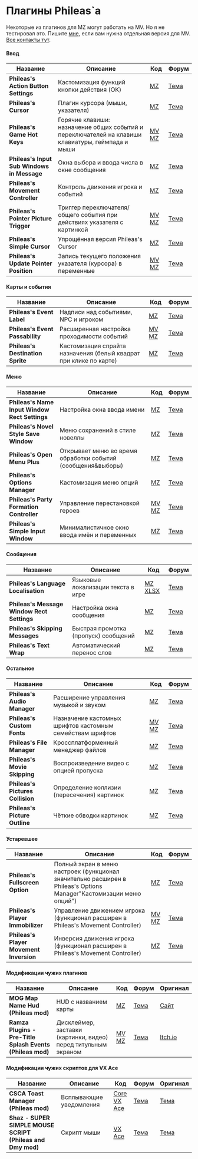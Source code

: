 # Плагины Phileas`а

Некоторые из плагинов для MZ могут работать на MV. Но я не тестировал это. Пишите [мне](https://t.me/olekolegovich), если вам нужна отдельная версия для MV.  
[Все контакты тут](https://github.com/Oleg-Olegovich/phileas-public-plugins/blob/master/README.md).

#### Ввод
| Название | Описание | Код | Форум |
| --- | --- | --- | --- |
| **Phileas's Action Button Settings** | Кастомизация функций кнопки действия (OK) | [MZ](https://github.com/Oleg-Olegovich/phileas-public-plugins/blob/master/plugins/Phileas_ActionButtonSettings.js) | [Тема](https://rpgmakerunion.ru/thread/mz-phileass-action-button-settings.970) |
| **Phileas's Cursor** | Плагин курсора (мыши, указателя) | [MZ](https://github.com/Oleg-Olegovich/phileas-public-plugins/blob/master/plugins/Phileas_Cursor.js) | [Тема](https://rpgmakerunion.ru/thread/mz-phileass-cursor.377) |
| **Phileas's Game Hot Keys** | Горячие клавиши: назначение общих событий и переключателей на клавиши клавиатуры, геймпада и мыши | [MV](https://github.com/Oleg-Olegovich/phileas-public-plugins/blob/master/plugins/Phileas_GameHotKeys_MV.js) [MZ](https://github.com/Oleg-Olegovich/phileas-public-plugins/blob/master/plugins/Phileas_GameHotKeys.js) | [Тема](https://rpgmakerunion.ru/thread/mz-phileass-game-hot-keys.327) |
| **Phileas's Input Sub Windows in Message** | Окна выбора и ввода числа в окне сообщения | [MZ](https://github.com/Oleg-Olegovich/phileas-public-plugins/blob/master/plugins/Phileas_InputSubWindowsInMessage.js) | [Тема](https://rpgmakerunion.ru/thread/mz-phileass-input-sub-windows-in-message.1477) |
| **Phileas's Movement Controller** | Контроль движения игрока и событий | [MZ](https://github.com/Oleg-Olegovich/phileas-public-plugins/blob/master/plugins/Phileas_MovementController.js) | [Тема](https://rpgmakerunion.ru/thread/mz-phileass-movement-controller.809) |
| **Phileas's Pointer Picture Trigger** | Триггер переключателя/общего события при действиях указателя с картинкой | [MV](https://github.com/Oleg-Olegovich/phileas-public-plugins/blob/master/plugins/Phileas_PointerPictureTrigger_MV.js) [MZ](https://github.com/Oleg-Olegovich/phileas-public-plugins/blob/master/plugins/Phileas_PointerPictureTrigger.js) | [Тема](https://rpgmakerunion.ru/thread/mz-phileass-pointer-picture-trigger.508) |
| **Phileas's Simple Cursor** | Упрощённая версия Phileas's Cursor | [MZ](https://github.com/Oleg-Olegovich/phileas-public-plugins/blob/master/plugins/Phileas_SimpleCursor.js) | [Тема](https://rpgmakerunion.ru/thread/mz-phileass-simple-cursor.1338) |
| **Phileas's Update Pointer Position** | Запись текущего положения указателя (курсора) в переменные | [MV](https://github.com/Oleg-Olegovich/phileas-public-plugins/blob/master/plugins/Phileas_UpdatePointerPosition_MV.js) [MZ](https://github.com/Oleg-Olegovich/phileas-public-plugins/blob/master/plugins/Phileas_UpdatePointerPosition.js) | [Тема](https://rpgmakerunion.ru/thread/mz-phileass-update-pointer-position.343) |

#### Карты и события
| Название | Описание | Код | Форум |
| --- | --- | --- | --- |
| **Phileas's Event Label** | Надписи над событиями, NPC и игроком | [MZ](https://github.com/Oleg-Olegovich/phileas-public-plugins/blob/master/plugins/Phileas_EventLabel.js) | [Тема](https://rpgmakerunion.ru/thread/mz-phileass-event-label.315) |
| **Phileas's Event Passability** | Расширенная настройка проходимости событий | [MV](https://github.com/Oleg-Olegovich/phileas-public-plugins/blob/master/plugins/Phileas_EventPassability_MV.js) [MZ](https://github.com/Oleg-Olegovich/phileas-public-plugins/blob/master/plugins/Phileas_EventPassability.js) | [Тема](https://rpgmakerunion.ru/thread/mz-phileass-event-passability.1066) |
| **Phileas's Destination Sprite** | Кастомизация спрайта назначения (белый квадрат при клике по карте) | [MZ](https://github.com/Oleg-Olegovich/phileas-public-plugins/blob/master/plugins/Phileas_DestinationSprite.js) | [Тема](https://rpgmakerunion.ru/thread/mz-phileass-destination-sprite.733) |

#### Меню
| Название | Описание | Код | Форум |
| --- | --- | --- | --- |
| **Phileas's Name Input Window Rect Settings** | Настройка окна ввода имени | [MZ](https://github.com/Oleg-Olegovich/phileas-public-plugins/blob/master/plugins/Phileas_NameInputWindowRectSettings.js) | [Тема](https://rpgmakerunion.ru/thread/mz-phileass-name-input-window-rect-settings.351) |
| **Phileas's Novel Style Save Window** | Меню сохранений в стиле новеллы | [MZ](https://github.com/Oleg-Olegovich/phileas-public-plugins/blob/master/plugins/Phileas_NovelStyleSaveWindow.js) | [Тема](https://rpgmakerunion.ru/thread/mz-phileass-novel-style-save-window-menyu-sohraneniy-v-stile-novelly.1573) |
| **Phileas's Open Menu Plus** | Открывает меню во время обработки событий (сообщения&выборы) | [MZ](https://github.com/Oleg-Olegovich/phileas-public-plugins/blob/master/plugins/Phileas_OpenMenuPlus.js) | [Тема](https://rpgmakerunion.ru/thread/mz-phileass-open-menu-plus-otkryvaet-menyu-vo-vremya-obrabotki-sobytiy-soobshcheniyavybory.1586) |
| **Phileas's Options Manager** | Кастомизация меню опций | [MZ](https://github.com/Oleg-Olegovich/phileas-public-plugins/blob/master/plugins/Phileas_OptionsManager.js) | [Тема](https://rpgmakerunion.ru/thread/mz-phileass-options-manager.333) |
| **Phileas's Party Formation Controller** | Управление перестановкой героев | [MV](https://github.com/Oleg-Olegovich/phileas-public-plugins/blob/master/plugins/Phileas_PartyFormationController_MV.js)<br/> [MZ](https://github.com/Oleg-Olegovich/phileas-public-plugins/blob/master/plugins/Phileas_PartyFormationController.js) | [Тема](https://rpgmakerunion.ru/thread/mz-phileass-party-formation-controller.727) |
| **Phileas's Simple Input Window** | Минималистичное окно ввода имён и переменных | [MZ](https://github.com/Oleg-Olegovich/phileas-public-plugins/blob/master/plugins/Phileas_SimpleInputWindow.js) | [Тема](https://rpgmakerunion.ru/thread/mz-phileass-simple-input-window.604) |

#### Сообщения
| Название | Описание | Код | Форум |
| --- | --- | --- | --- |
| **Phileas's Language Localisation** | Языковые локализации текста в игре | [MZ](https://github.com/Oleg-Olegovich/phileas-public-plugins/blob/master/plugins/Phileas_LanguageLocalisation.js) [XLSX](https://github.com/Oleg-Olegovich/phileas-public-plugins/blob/master/plugins/xlsx.js) | [Тема](https://rpgmakerunion.ru/thread/mz-phileass-language-localisation.1150) |
| **Phileas's Message Window Rect Settings** | Настройка окна сообщения | [MZ](https://github.com/Oleg-Olegovich/phileas-public-plugins/blob/master/plugins/Phileas_MessageWindowRectSettings.js) | [Тема](https://rpgmakerunion.ru/thread/mz-phileass-message-window-rect-settings.295) |
| **Phileas's Skipping Messages** | Быстрая промотка (пропуск) сообщений | [MZ](https://github.com/Oleg-Olegovich/phileas-public-plugins/blob/master/plugins/Phileas_SkippingMessages.js) | [Тема](https://rpgmakerunion.ru/thread/mz-phileass-skipping-messages.294) |
| **Phileas's Text Wrap** | Автоматический перенос слов | [MZ](https://github.com/Oleg-Olegovich/phileas-public-plugins/blob/master/plugins/Phileas_TextWrap.js) | [Тема](https://rpgmakerunion.ru/thread/mz-phileass-text-wrap.311) |

#### Остальное
| Название | Описание | Код | Форум |
| --- | --- | --- | --- |
| **Phileas's Audio Manager** | Расширение управления музыкой и звуком | [MZ](https://github.com/Oleg-Olegovich/phileas-public-plugins/blob/master/plugins/Phileas_AudioManager.js) | [Тема](https://rpgmakerunion.ru/thread/mz-phileass-audio-manager.1594) |
| **Phileas's Custom Fonts** | Назначение кастомных шрифтов кастомным семействам шрифтов | [MV](https://github.com/Oleg-Olegovich/phileas-public-plugins/blob/master/plugins/Phileas_CustomFonts_MV.js) [MZ](https://github.com/Oleg-Olegovich/phileas-public-plugins/blob/master/plugins/Phileas_CustomFonts.js) | [Тема](https://rpgmakerunion.ru/thread/mz-phileass-custom-fonts.746) |
| **Phileas's File Manager** | Кроссплатформенный менеджер файлов | [MZ](https://github.com/Oleg-Olegovich/phileas-public-plugins/blob/master/plugins/Phileas_FileManager.js) | [Тема](https://rpgmakerunion.ru/thread/mz-phileass-file-manager.1426) |
| **Phileas's Movie Skipping** | Воспроизведение видео с опцией пропуска | [MZ](https://github.com/Oleg-Olegovich/phileas-public-plugins/blob/master/plugins/Phileas_MovieSkipping.js) | [Тема](https://rpgmakerunion.ru/thread/mz-phileass-movie-skipping.1349) |
| **Phileas's Pictures Collision** | Определение коллизии (пересечения) картинок | [MZ](https://github.com/Oleg-Olegovich/phileas-public-plugins/blob/master/plugins/Phileas_PicturesCollision.js) | [Тема](https://rpgmakerunion.ru/thread/mz-phileass-pictures-collision.683) |
| **Phileas's Picture Outline** | Чёткие обводки картинок | [MZ](https://github.com/Oleg-Olegovich/phileas-public-plugins/blob/master/plugins/Phileas_PictureOutline.js) | [Тема](https://rpgmakerunion.ru/thread/mz-phileass-picture-outline.767) |

#### Устаревшее
| Название | Описание | Код | Форум |
| --- | --- | --- | --- |
| **Phileas's Fullscreen Option** | Полный экран в меню настроек (функционал значительно расширен в Phileas's Options Manager"Кастомизации меню опций") | [MZ](https://github.com/Oleg-Olegovich/phileas-public-plugins/blob/master/plugins/Phileas_FullscreenOption.js) | [Тема](https://rpgmakerunion.ru/thread/mz-phileass-fullscreen-option.296) |
| **Phileas's Player Immobilizer** | Управление движением игрока (функционал расширен в Phileas's Movement Controller) | [MV](https://github.com/Oleg-Olegovich/phileas-public-plugins/blob/master/plugins/Phileas_PlayerImmobilizer_MV.js)<br/> [MZ](https://github.com/Oleg-Olegovich/phileas-public-plugins/blob/master/plugins/Phileas_PlayerImmobilizer.js) | [Тема](https://rpgmakerunion.ru/thread/mz-phileass-player-immobilizer.301) |
| **Phileas's Player Movement Inversion** | Инверсия движения игрока (функционал расширен в Phileas's Movement Controller) | [MZ](https://github.com/Oleg-Olegovich/phileas-public-plugins/blob/master/plugins/Phileas_PlayerMovementInversion.js) | [Тема](https://rpgmakerunion.ru/thread/mz-phileass-player-movement-inversion.356) |

#### Модификации чужих плагинов
| Название | Описание | Код | Форум | Оригинал |
| --- | --- | --- | --- | --- |
| **MOG Map Name Hud (Phileas mod)** | HUD с названием карты | [MZ](https://github.com/Oleg-Olegovich/phileas-public-plugins/blob/master/plugins/MOG_MapNameHud.js) | [Тема](https://rpgmakerunion.ru/thread/mz-mog-map-name-hud-phileas-mod.1075) | [Сайт](https://plugin.fungamemake.com/archives/19219) |
| **Ramza Plugins - Pre-Title Splash Events (Phileas mod)** | Дисклеймер, заставки (картинки, видео) перед титульным экраном | [MV](https://github.com/Oleg-Olegovich/phileas-public-plugins/blob/master/plugins/Ramza_PreTitleSplash_MV.js)<br/> [MZ](https://github.com/Oleg-Olegovich/phileas-public-plugins/blob/master/plugins/Ramza_PreTitleSplash_MZ.js) | [Тема](https://rpgmakerunion.ru/thread/mvmz-ramzapretitlesplash-phileas-mod.523) | [Itch.io](https://capnrammo.itch.io/mvmz-pre-title-splash-videos)

#### Модификации чужих скриптов для VX Ace
| Название | Описание | Код | Форум | Оригинал |
| --- | --- | --- | --- | --- |
| **CSCA Toast Manager (Phileas mod)** | Всплывающие уведомления | [Core](https://github.com/Oleg-Olegovich/phileas-public-plugins/blob/master/scripts/csca_core.rb)<br/> [VX Ace](https://github.com/Oleg-Olegovich/phileas-public-plugins/blob/master/scripts/csca_toast_manager.rb) | [Тема](https://rpgmakerunion.ru/thread/vx-ace-csca-toast-manager-remeyk.298) | [Тема](https://www.rpgmakercentral.com/topic/13960-csca-toast-manager/) |
| **Shaz - SUPER SIMPLE MOUSE SCRIPT (Phileas and Dmy mod)** | Скрипт мыши | [VX Ace](https://github.com/Oleg-Olegovich/phileas-public-plugins/blob/master/scripts/shaz_mouse.rb) | [Тема](https://rpgmakerunion.ru/thread/vx-ace-fiks-skripta-myshi.297) | [Тема](https://forums.rpgmakerweb.com/index.php?threads/super-simple-mouse-script.16520/) |

